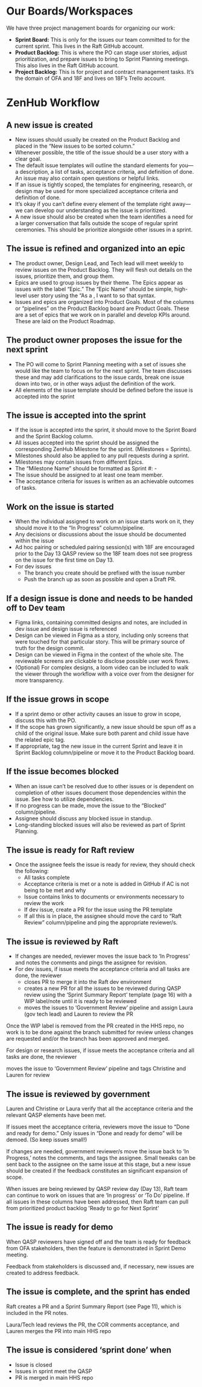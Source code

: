 # Our Boards/Workspaces 

We have three project management boards for organizing our work: 

- **Sprint Board:** This is only for the issues our team committed to for the current sprint. This lives in the Raft GitHub account. 
- **Product Backlog:** This is where the PO can stage user stories, adjust prioritization, and prepare issues to bring to Sprint Planning meetings. This also lives in the Raft GitHub account. 
- **Project Backlog:** This is for project and contract management tasks. It’s the domain of OFA and 18F and lives on 18F’s Trello account.  

# ZenHub Workflow 
 

## A new issue is created 
- New issues should usually be created on the Product Backlog and placed in the “New issues to be sorted column.” 
- Whenever possible, the title of the issue should be a user story with a clear goal. 
- The default issue templates will outline the standard elements for you—a description, a list of tasks, acceptance criteria, and definition of done. An issue may also contain open questions or helpful links.  
- If an issue is tightly scoped, the templates for engineering, research, or design may be used for more specialized acceptance criteria and definition of done. 
- It’s okay if you can’t define every element of the template right away—we can develop our understanding as the issue is prioritized.  
- A new issue should also be created when the team identifies a need for a larger conversation that falls outside the scope of regular sprint ceremonies. This should be prioritize alongside other issues in a sprint. 
 

## The issue is refined and organized into an epic 
- The product owner, Design Lead, and Tech lead will meet weekly to review issues on the Product Backlog. They will flesh out details on the issues, prioritize them, and group them.  
- Epics are used to group issues by their theme. The Epics appear as issues with the label “Epic.” The “Epic Name” should be simple, high-level user story using the “As a <role>, I want to <action> so that <value> syntax.  
- Issues and epics are organized into Product Goals. Most of the columns or “pipelines” on the Product Backlog board are Product Goals. These are a set of epics that we work on in parallel and develop KPIs around. These are laid on the Product Roadmap. 
 

## The product owner proposes the issue for the next sprint  
- The PO will come to Sprint Planning meeting with a set of issues she would like the team to focus on for the next sprint. The team discusses these and may add clarifications to the issue cards, break one issue down into two, or in other ways adjust the definition of the work.  
- All elements of the issue template should be defined before the issue is accepted into the sprint 
 

## The issue is accepted into the sprint 
- If the issue is accepted into the sprint, it should move to the Sprint Board and the Sprint Backlog column.  
- All issues accepted into the sprint should be assigned the corresponding ZenHub Milestone for the sprint. (Milestones = Sprints).  
- Milestones should also be applied to any pull requests during a sprint. 
- Milestones may contain issues from different Epics.  
- The “Milestone Name” should be formatted as Sprint #: <Start Date> - <End Date> 
- The issue should be assigned to at least one team member.  
- The acceptance criteria for issues is written as an achievable outcomes of tasks.  
 

## Work on the issue is started  
- When the individual assigned to work on an issue starts work on it, they should move it to the “In Progress” column/pipeline. 
- Any decisions or discussions about the issue should be documented within the issue 
- Ad hoc pairing or scheduled pairing session(s) with 18F are encouraged prior to the Day 13 QASP review so the 18F team does not see progress on the issue for the first time on Day 13.  
- For dev issues 
  - The branch you create should be prefixed with the issue number 
  - Push the branch up as soon as possible and open a Draft PR. 


## If a design issue is done and needs to be handed off to Dev team 
- Figma links, containing committed designs and notes, are included in dev issue and design issue is referenced 
- Design can be viewed in Figma as a story, including only screens that were touched for that particular story. This will be primary source of truth for the design commit. 
- Design can be viewed in Figma in the context of the whole site. The reviewable screens are clickable to disclose possible user work flows. 
- (Optional) For complex designs, a loom video can be included to walk the viewer through the workflow with a voice over from the designer for more transparency. 

 
## If the issue grows in scope  
- If a sprint demo or other activity causes an issue to grow in scope, discuss this with the PO. 
- If the scope has grown significantly, a new issue should be spun off as a child of the original issue. Make sure both parent and child issue have the related epic tag. 
- If appropriate, tag the new issue in the current Sprint and leave it in Sprint Backlog column/pipeline or move it to the Product Backlog board. 
 

## If the issue becomes blocked  
- When an issue can’t be resolved due to other issues or is dependent on completion of other issues document those dependencies within the issue. See how to utilize dependencies. 
- If no progress can be made, move the issue to the “Blocked” column/pipeline. 
- Assignee should discuss any blocked issue in standup. 
- Long-standing blocked issues will also be reviewed as part of Sprint Planning. 

## The issue is ready for Raft review 
- Once the assignee feels the issue is ready for review, they should check the following: 
  - All tasks complete 
  - Acceptance criteria is met or a note is added in GitHub if AC is not being to be met and why 
  - Issue contains links to documents or environments necessary to review the work 
  - If dev issue, create a PR for the issue using the PR template 
  - If all this is in place, the assignee should move the card to “Raft Review” column/pipeline and ping the appropriate reviewer/s. 
 

## The issue is reviewed by Raft 
- If changes are needed, reviewer moves the issue back to ‘In Progress’ and notes the comments and pings the assignee for revision.  
- For dev issues, if issue meets the acceptance criteria and all tasks are done, the reviewer
  - closes PR to merge it into the Raft dev environment 
  - creates a new PR for all the issues to be reviewed during QASP review using the ‘Sprint Summary Report’ template (page 16) with a WIP label/note until it is ready to be reviewed 
  - moves the issues to ‘Government Review’ pipeline and assign Laura (gov tech lead) and Lauren to review the PR 

Once the WIP label is removed from the PR created in the HHS repo, no work is to be done against the branch submitted for review unless changes are requested and/or the branch has been approved and merged. 

For design or research issues, if issue meets the acceptance criteria and all tasks are done, the reviewer 

moves the issue to ‘Government Review’ pipeline and tags Christine and Lauren for review 

## The issue is reviewed by government  

Lauren and Christine or Laura verify that all the acceptance criteria and the relevant QASP elements have been met. 

If issues meet the acceptance criteria, reviewers move the issue to “Done and ready for demo.” Only issues in “Done and ready for demo” will be demoed. (So keep issues small!) 

If changes are needed, government reviewer/s move the issue back to ‘In Progress,’ notes the comments, and tags the assignee. Small tweaks can be sent back to the assignee on the same issue at this stage, but a new issue should be created if the feedback constitutes an significant expansion of scope. 

When issues are being reviewed by QASP review day (Day 13), Raft team can continue to work on issues that are ‘In progress’ or ‘To Do’ pipeline. If all issues in these columns have been addressed, then Raft team can pull from prioritized product backlog 'Ready to go for Next Sprint' 
 

## The issue is ready for demo  

When QASP reviewers have signed off and the team is ready for feedback from OFA stakeholders, then the feature is demonstrated in Sprint Demo meeting.  

Feedback from stakeholders is discussed and, if necessary, new issues are created to address feedback. 
 

## The issue is complete, and the sprint has ended 

Raft creates a PR and a Sprint Summary Report (see Page 11), which is included in the PR notes.  

Laura/Tech lead reviews the PR, the COR comments acceptance, and Lauren merges the PR into main HHS repo 
 

## The issue is considered ‘sprint done’ when  
  - Issue is closed  
  - Issues in sprint meet the QASP  
  - PR is merged in main HHS repo 

